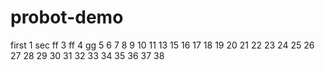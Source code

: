 # probot-demo
first  1
sec ff
3  ff
4 gg
5
6
7
8
9
10
11
13
15
16
17 
18
19
20
21
22
23
24
25
26
27
28
29
30
31
32
33
34
35
36
37
38
